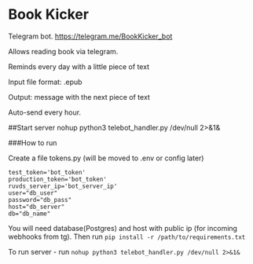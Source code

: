 # Book Kicker
Telegram bot. https://telegram.me/BookKicker_bot

Allows reading book via telegram. 

Reminds every day with a little piece of text

Input file format: .epub

Output: message with the next piece of text

Auto-send every hour.


##Start server
nohup python3 telebot_handler.py /dev/null 2>&1&

###How to run

Create a file tokens.py (will be moved to .env or config later)
```
test_token='bot_token'
production_token='bot_token'
ruvds_server_ip='bot_server_ip'
user="db_user"
password="db_pass"
host="db_server"
db="db_name"
```

You will need database(Postgres) and host with public ip (for incoming webhooks from tg).
Then run ```pip install -r /path/to/requirements.txt```

To run server - run ```nohup python3 telebot_handler.py /dev/null 2>&1&```



